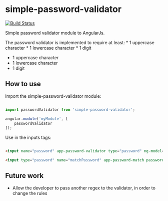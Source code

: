 # simple-password-validator #

[![Build Status](https://travis-ci.org/luanrubensf/simple-password-validator.svg?branch=master)](https://travis-ci.org/luanrubensf/simple-password-validator)

Simple password validator module to AngularJs.

The password validator is implemented to require at least:
    * 1 uppercase character
    * 1 lowercase character
    * 1 digit
* 1 uppercase character
* 1 lowercase character
* 1 digit

## How to use

Import the simple-password-validator module:

```javascript

import passwordValidator from 'simple-password-validator';

angular.module('myModule', [
    passwordValidator
]);

```

Use in the inputs tags:

```html

<input name="password" app-password-validator type="password" ng-model="vm.user.password" minlength="8" maxlength="30" required>

<input type="password" name="matchPassword" app-password-match password="vm.user.password" ng-model="vm.user.matchPassword" maxlength="30" required>

```

## Future work

- Allow the developer to pass another regex to the validator, in order to change the rules
